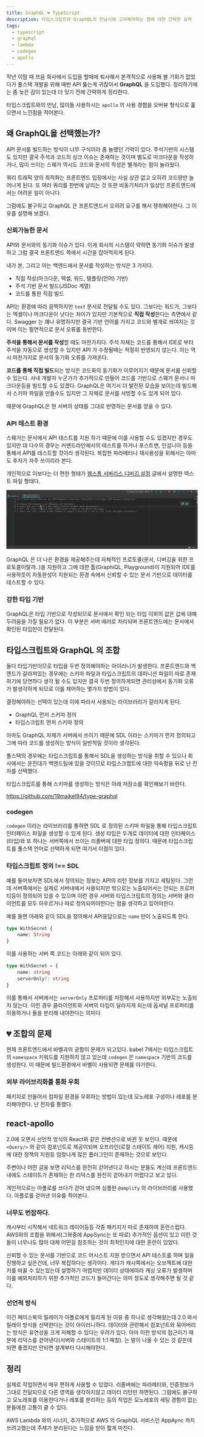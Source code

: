 ```yaml
---
title: GraphQL ❤️ TypeScript
description: 타입스크립트와 GraphQL의 만남시에 고려해야하는 점에 대한 간략한 요약
tags:
  - typescript
  - graphql
  - lambda
  - codegen
  - apollo
---
```


작년 이맘 때 쯔음 회사에서 도입을 할때에 퇴사해서 본격적으로 사용해 볼 기회가 없었다가 풀스택 개발을 위해 매번 API 뚫는게 귀찮아서 **GraphQL** 을 도입했다. 정리하기에는 좀 늦은 감이 있는데 더 잊기 전에 간략하게 정리한다.

타입스크립트와의 만남, 많이들 사용하시는 `apollo` 의 사용 경험을 오버뷰 형식으로 훑으면서 느낀점을 적어본다.



## 왜 GraphQL을 선택했는가?

API 문서를 빌드하는 방식이 너무 구식이라 좀 놀랬던 기억이 있다. 주석기반의 시스템도 있지만 결국 주석과 코드의 싱크 이슈는 존재하는 것이며 별도로 마크다운을 작성하거나, 많이 쓰이는 스웨거 역시도 코드와 문서의 작성은 별개라는 점이 놀라웠다.

쿼리 트래픽 양의 최적화는 프론트엔드 입장에서는 사실 상관 없고 오히려 코드량만 늘어나게 된다. 또 여러 쿼리를 한번에 날리는 것 또한 비동기처리가 일상인 프론트엔드에서는 어려운 일이 아니다.

그럼에도 불구하고 GraphQL 은 프론트엔드서 오히려 요구를 해서 쟁취해야한다. 그 이유를 설명해 보겠다.

### 신뢰가능한 문서

API와 문서와의 동기화 이슈가 있다. 이게 회사의 시스템이 약하면 동기화 이슈가 발생하고 그럼 결국 프론트엔드 쪽에서 시간을 잡아먹히게 된다. 

내가 본, 그리고 아는 백엔드에서 문서를 작성하는 방식은 3 가지다.

- 직접 작성(마크다운, 엑셀, 워드, 템플릿(언어) 기반)
- 주석 기반 문서 빌드(JSDoc 계열)
- 코드를 통한 직접 빌드

API는 환경에 따라 끔찍하지만 `text` 문서로 전달될 수도 있다. 그보다는 워드가, 그보다는 엑셀이나 마크다운이 낫다는 차이가 있지만 기본적으로 **직접 작성**한다는 측면에서 같다. Swagger 는 꽤나 유명하지만 결국 기반 언어를 가지고 코드와 별개로 씌여지는 것이며 이는 필연적으로 문서 오류를 동반한다.

**주석을 통해서 문서를 작성**할 때도 마찬가지다. 주석 자체는 코드를 통해서 IDE로 부터 주석을 자동으로 생성할 수 있지만 API 가 수정될때는 적절히 반영되지 않는다. 이는 역시 마찬가지로 문서의 동기화 오류를 가져온다.

**코드를 통해 직접 빌드**되는 방식은 코드화의 동기화가 이루어지기 때문에 문서를 신뢰할 수 있는다. 사내 개발자 누군가가 추가적으로 만들어 코드를 기반으로 스웨거 문서나 마크다운등을 빌드할 수도 있겠다. GraphQL은 여기서 더 발전된 모습을 보이는데 빌드해서 스키마 파일을 만들수도 있지만 그 자체로 문서를 서빙할 수도 있게 되어 있다.

때문에 GraphQL은 현 서버의 상태를 그대로 반영하는 문서를 얻을 수 있다.

### API 테스트 환경

스웨거는 문서에서 API 테스트를 지원 하기 때문에 이를 사용할 수도 있겠지만 경우도 있지만 대 다수의 경우는 커맨드라인에서의 테스트를 하거나 포스트맨, 인섬니아 등을 통해서 API를 테스트할 것이라 생각된다. 복잡한 파라메터나 재사용성을 위해서는 아마도 후자가 자주 쓰이리라 본다.

개인적으로 이보다는 더 편한 형태가 [웹스톰 서버리스 디버깅 설정](https://googit.io/post/ap-northeast-2:c03f8bf0-992e-48a8-93b6-15787a0fc96f/public/webstorm-debug-serverless/) 글에서 설명한 텍스트 파일 형태다. 

![텍스트 기반의 HTTP 테스트](webstorm-debug-serverless/webstorm-debugging.gif)

GraphQL 은 더 나은 환경을 제공해주는데 자체적인 프로토콜(문서, 디버깅을 위한 프로토콜이랄까..)을 지원하고 그에 대한 툴(GraphiQL, Playground)이 지원되어 IDE를 사용하듯이 자동완성이 지원되는 환경 속에서 신뢰할 수 있는 문서 기반으로 데이터를 테스트할 수 있다.

### 강한 타입 기반

GraphQL은 타입 기반으로 작성되므로 문서에서 확인 되는 타입 이외의 값은 값에 대해 두려움을 가질 필요가 없다. 이 부분은 서버 에러로 처리되며 프론트엔드에는 문서에서 확인된 타입만이 전달된다.

### 

## 타입스크립트와 GraphQL 의 조합

둘다 타입기반이므로 타입을 두번 정의해야하는 아이러니가 발생한다. 프론트엔드와 백엔드가 갈라져있는 경우에는 스키마 파일과 타입스크립트의 데피니션 파일이 따로 존재하기에 당연하다 생각 될 수도 있지만 결국 두번 정의하게되면 관리상에서 동기화 오류가 발생각하게 되므로 이를 제어하는 몇가지 방법이 있다.

결정해야하는 선택이 있는데 이에 따라서 사용되는 라이브러리가 갈라지게 된다.

- GraphQL 먼저 스키마 정의
- 타입스크립트 먼저 스키마 정의

아마도 GraphQL 자체가 서버에서 쓰이기 때문에 SDL 이라는 스키마가 먼저 정의되고 그에 따라 코드를 생성하는 방식이 일반적일 것이라 생각된다.

풀스택의 경우에는 타입스크립트를 통해서 SDL을 생성하는 방식을 취할 수 있으나 회사에서는 운전대가 백엔드팀에 있을 것이므로 타입스크랩트에 대한 익숙함을 뒤로 난 전자를 선택했다.

타입스크립트를 통해 스키마를 생성하는 방식은 아래 저장소를 확인해보기 바란다.

https://github.com/19majkel94/type-graphql

### codegen

`codegen` 이라는 라이브러리를 통하면 SDL 로 정의된 스키마 파일을 통해 타입스크립트 인터페이스 파일을 생성할 수 있게 된다. 생성 타입은 두개로 데이터에 대한 인터페이스(타입)와 또 하나는 서버쪽에서 쓰이는 리졸버에 대한 타입 정의다. 때문에 타입스크립트를 풀스택 언어로 선택하게 되면 여기서 이점이 있다.

### 타입스크립트 정의 !== SDL

예를 들어보자면 SDL에서 정의되는 정보는 API의 리턴 정보를 가지고 세팅된다. 그런데 서버쪽에서는 실제로 서버내에서 사용되지만 밖으로는 노출되어서는 안되는 프로퍼티등이 정의되어 있을 수 있으며 이런 경우 서버와 타입스크립트의 정의는 서버와 클라이언트를 모두 아우르거나 따로 정의되어야한다는 점을 생각하고 있어야한다.

예를 들면 아래와 같이 SDL을 정의해서 API응답으로는 `name` 만이 노출되도록 한다.

```graphql
type WithSecret {
    name: String
}
```

이를 사용하는 서버 쪽 코드는 아래와 같이 되어 있다.

```typescript
type WithSecret = {
	name: string
    serverOnly?: string
}
```

이를 통해서 서버에서는 `serverOnly` 프로퍼티를 저장해서 사용하지만 외부로는 노출되지 않는다. 이런 경우 클라이언트와 서버의 타입이 달라지게 되는데 옵셔널 프로퍼티를 이용하거나 둘을 분리해 내야한다는 의미다.



## 💔 조합의 문제

현재 프론트엔드에서 바벨과의 궁합이 문제가 되고있다. babel 7에서는 타입스크립트의 `namespace` 키워드를 지원하지 않고 있는데 `codegen` 은 `namespace` 기반의 코드를 생성한다. 이 때문에 빌드환경에서 바벨이 사용되면 문제를 야기한다.

### 외부 라이브리화를 통화 우회

패키지로 만들어서 컴파일 환경을 우회하는 방법이 있는데 모노레포 구성이나 레포를 분리해야한다. 난 전자를 통했다.



## react-apollo

2.0에 오면서 선언적 방식의 React와 같은 컨벤션으로 바뀐 듯 보인다. 때문에 `<Query/>` 와 같이 컴포넌트로 제공이되며 오프라인(로컬 스테이트 제어) 지원, 캐시등에 대한 정책의 지원등 엄청나게 많은 플러그인이 존재하는 것으로 보인다.

주변이나 어떤 글을 보면 리덕스를 완전히 걷어낸다고 하시는 분들도 계신데 프론트엔드 내에도 스테이트가 존재하는 한 리덕스를 완전히 걷어내기 어렵다고 보고 있다.

개인적으로는 아폴로를 쓰다가 걷어 냈으며 심플한 `@amplify` 의 라이브러리를 사용했다. 아폴로를 걷어낸 이유를 적어본다.

### 너무도 번잡하다.

캐시부터 시작해서 네트워크 레이어등등 각종 패키지가 따로 존재하여 혼란스럽다. AWS와의 조합을 위해서(그와중에 AppSync는 또 따로) 추가적인 옵션이 있고 이런 것들이 너무나도 많아 대체 어떤걸 참조하는 것이 최적인지에 대한 혼란이 있었다.

신뢰할 수 있는 문서를 기반으로 코드 어시스트 지원 받으면서 API 테스트를 하며 일을 진행하고 싶은건데, 너무 복잡하다는 생각이다. 게다가 캐시쪽에서는 오브젝트에 대한 키를 바꿀 수 있는있는데 설명하기 어렵지만 데이터 상태에따라 캐싱 오류가 발생하며 이를 예외처리하기 위한 추가적인 코드가 들어간다는 의미 정도로 생각해주면 될 것 같다.

### 선언적 방식

이건 페이스북의 릴레이가 아폴로에게 밀리게 된 이유 중 하나로 생각해왔는데 2.0 와서 릴레이 방식을 선택한다는 것이 아이러니하다. 데이터와 관련해서 컴포넌트와 묶어버리는 방식은 유연성을 크게 저해할 수 있다는 우려가 있다. 아마 이런 방식의 접근이기 때문에 리덕스를 걷어낸다(서버와 스테이트의 1:1 매칭). 는 말이 나올 수 있는 것 같은데 되면 좋겠지만 안되면 설계부터 다시해야한다.



## 정리

실제로 작업하면서 매우 편하게 사용할 수 있었다. 리졸버에는 파라메터와, 인증정보가 그대로 전달되므로 다른 영역을 생각하지않고 데이터 리턴만 하면된다. 그럼에도 불구하고 모노레포를 이용한다거나 레포를 분리하는 등의 작업은 모노레포의 세팅 경험이 없는 분들에겐 고통이 클 수 있다.

AWS Lambda 와의 시너지, 추가적으로 AWS 의 GraphQL 서비스인 AppAync 까지 쓰려고했는데 주제가 분리된다는 느낌을 받아 짧게 마친다.